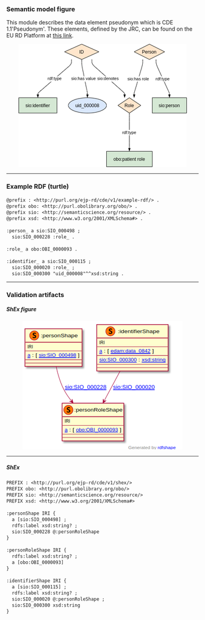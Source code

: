 ### Semantic model figure

This module describes the data element pseudonym which is CDE 1.1'Pseudonym'.
These elements, defined by the JRC, can be found on the EU RD Platform at [this link](https://eu-rd-platform.jrc.ec.europa.eu/sites/default/files/CDS/EU_RD_Platform_CDS_Final.pdf). 

<p align="center">
    <a href="../images/rdf/1_Pseudonym.png" target="_blank">
        <img src="../images/rdf/1_Pseudonym.png">
    </a>
</p>

***

### Example RDF (turtle)

```ttl
@prefix : <http://purl.org/ejp-rd/cde/v1/example-rdf/> .
@prefix obo: <http://purl.obolibrary.org/obo/> .
@prefix sio: <http://semanticscience.org/resource/> .
@prefix xsd: <http://www.w3.org/2001/XMLSchema#> .

:person_ a sio:SIO_000498 ;
  sio:SIO_000228 :role_ .

:role_ a obo:OBI_0000093 .

:identifier_ a sio:SIO_000115 ; 
  sio:SIO_000020 :role_ ;
  sio:SIO_000300 "uid_000008"^^xsd:string .
```

***
### Validation artifacts 
##### ShEx figure

<p align="center">
    <a href="../images/shex/1_Pseudonym.png" target="_blank">
        <img src="../images/shex/1_Pseudonym.png">
    </a>
</p>

***
##### ShEx

``` ShEx
PREFIX : <http://purl.org/ejp-rd/cde/v1/shex/>
PREFIX obo: <http://purl.obolibrary.org/obo/>
PREFIX sio: <http://semanticscience.org/resource/>
PREFIX xsd: <http://www.w3.org/2001/XMLSchema#>

:personShape IRI {
  a [sio:SIO_000498] ;
  rdfs:label xsd:string? ;
  sio:SIO_000228 @:personRoleShape
}

:personRoleShape IRI {
  rdfs:label xsd:string? ;
  a [obo:OBI_0000093]
}

:identifierShape IRI {
  a [sio:SIO_000115] ;
  rdfs:label xsd:string? ;
  sio:SIO_000020 @:personRoleShape ;
  sio:SIO_000300 xsd:string
}
```